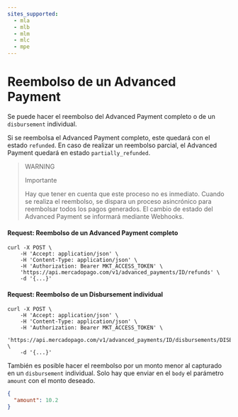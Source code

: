 ```yaml
---
sites_supported:
  - mla
  - mlb
  - mlm
  - mlc
  - mpe
---
```


# Reembolso de un Advanced Payment

Se puede hacer el reembolso del Advanced Payment completo o de un `disbursement` individual.

Si se reembolsa el Advanced Payment completo, este quedará con el estado `refunded`. En caso de realizar un reembolso parcial, el Advanced Payment quedará en estado `partially_refunded`.

> WARNING
>
> Importante
>
> Hay que tener en cuenta que este proceso no es inmediato. Cuando se realiza el reembolso, se dispara un proceso asincrónico para reembolsar todos los pagos generados. El cambio de estado del Advanced Payment se informará mediante Webhooks.

#### Request: Reembolso de un Advanced Payment completo
```curl
curl -X POST \
    -H 'Accept: application/json' \
    -H 'Content-Type: application/json' \
    -H 'Authorization: Bearer MKT_ACCESS_TOKEN' \
    'https://api.mercadopago.com/v1/advanced_payments/ID/refunds' \
    -d '{...}'
```

#### Request: Reembolso de un Disbursement individual
```curl
curl -X POST \
    -H 'Accept: application/json' \
    -H 'Content-Type: application/json' \
    -H 'Authorization: Bearer MKT_ACCESS_TOKEN' \
    'https://api.mercadopago.com/v1/advanced_payments/ID/disbursements/DISBURSEMENT_ID/refunds' \
    -d '{...}'
```

También es posible hacer el reembolso por un monto menor al capturado en un `disbursement` individual. Solo hay que enviar en el `body` el parámetro `amount` con el monto deseado.

```json
{
  "amount": 10.2
}
```  
